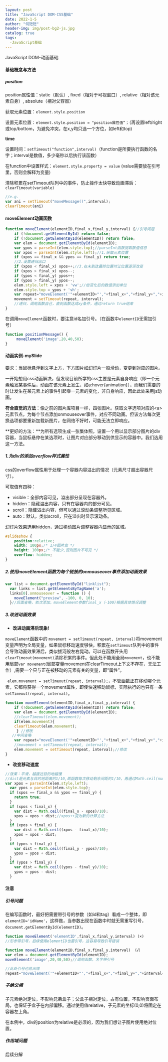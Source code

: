 ```yaml
---
layout: post
title: "JavaScript DOM-CSS基础"
date: 2022-1-5
author: "何短短"
header-img: img/post-bg2-js.jpg
catalog: true
tags: 
  -JavaScript基础
---
```



JavaScript DOM-动画基础

#### 基础概念与方法

##### **position**

position属性值：static（默认）, fixed（相对于可视窗口）, relative（相对该元素自身）, absolute（相对父容器）

获取元素位置：`element.style.position`

设置元素位置：`element.style.position = "position属性值”；`（再设置left/right或top/bottom，为避免冲突，在x,y均只选一个方位，如left和top)

**time**

设置时间：`setTimeout("function",interval)`（function是所要执行函数的名字；interval是数值，多少毫秒以后执行该函数）

在function中设置样式：`element.style.property = value` (value需要放在引号里，否则会解释为变量)

清除积累在setTimeout队列中的事件，防止操作太快导致动画滞后：`clearTimeout(variable)`

``````js
//e.g.
var ani = setTimeout("moveMessage()",interval);
clearTimeout(ani)
``````

#### moveElement动画函数

``````js
function moveElement(elementID,final_x,final_y,interval) {//引号问题
    if (!document.getElementById) return false;
    if (!document.getElementById(elementID)) return false;
    var elem = document.getElementById(elementID);
    var ypos = parseInt(elem.style.top);//parseInt函数提取数值信息
    var xpos = parseInt(elem.style.left);//1.获取元素位置
    if (xpos == final_x && ypos == final_y) return true;
    //2.设置递归出口
    if (xpos < final_x) xpos++;//3.在未到达最终位置时让位置逐渐改变
    if (xpos > final_x) xpos--;
    if (ypos < final_y) ypos++;
    if (ypos > final_y) ypos--;
    elem.style.left = xpos + 'vw';//给变化后的数值添加单位
    elem.style.top = ypos + 'vh';
    var repeat="moveElement('"+elementID+"',"+final_x+","+final_y+","+interval+")";//将函数赋给repeat变量，组合字符串，方便后续调用函数
    movement = setTimeout(repeat, interval);
    //递归，调用函数自己，直到函数达成xy条件，通过return true结束
} 
``````

在调用`moveElement`函数时，要注意id名加引号。（在函数中`elementID`无需加引号）

``````js
function positionMessage() {
	 moveElement('image',20,40,50);
}
``````

#### 动画实例-mySlide

要求：当鼠标悬浮到文字上方，下方图片如幻灯片一般滑动，变更到对应的图片。

一开始想用css动画解决，但发现目前所学的css主要是元素自身响应（即一个元素触发某事件后，动画在该元素上发生，如a:hover{animation}），而我们需要的时让发生在某元素上的事件引起零一元素的变化，非自身响应，因此此处采用js动画。

**符合直觉的方法**：像之前的图片库项目一样，四张图片。获取文字选项对应的\<a>元素节点，为每个节点添加onmouseover事件，对应不同动画。但该方法每次更换选项都要重新加载新图片，在网络不好时，可能无法立即响应。

**更好的方法：**为所有选项生成一张集体照，设置一个用以显示部分图片的div容器，当鼠标悬停在某选项时，让图片对应部分移动到供显示的容器中。我们选用这一方法。

##### 1.为div的添加overflow样式属性

css的overflow属性用于处理一个容器内容溢出的情况（元素尺寸超出容器尺寸）。

可取值有四种：

* visible：全部内容可见，溢出部分呈现在容器外。
* hidden：隐藏溢出内容，只有在容器内的部分可见。
* scroll：隐藏溢出内容，但可以通过滚动条调整所见区域。
* auto：默认，类似scroll，只在溢出时显示滚动条。

幻灯片效果选用hidden，通过移动图片调整容器内显示的区域。

``````css
#slideshow {
    position:relative;
    width: 100px;/* 1/4图片宽 */
    height: 100px;/* 不能少,否则图片不可见 */
    overflow: hidden;
}
``````

##### 2.使用moveElement函数为每个链接的onmouseover事件添加动画效果

``````js
var list = document.getElementById("linklist");
  var links = list.getElementsByTagName('a');
  links[0].onmouseover = function () {
    moveElement("preview", -100, 0, 10);
  }//后面省略，依次添加，moveElement参数final_x（-100)根据具体情况调整
``````

##### 3.改进动画效果

* **改进动画滞后现象!**

`moveElement`函数中的 `movement = setTimeout(repeat, interval)`将movement变量声明为全局变量，如果鼠标移动速度够快，积累在`setTimeout`队列中的事件会导致动画效果滞后，类似拔河般左右晃动。可以在函数开头用`clearTimeout(movement)`清除积累的事件。但此处不能用全局`movement`，也不能用局部`var movement`(局部变量movement在clearTimeout上下文不存在，无法工作）,需要一个只与正在被移动的元素有关的变量，即“属性”。

` elem.movement = setTimeout(repeat, interval);`，不管函数正在移动哪个元素，它都将获得一个movement属性，即使快速移动鼠标，实际执行的也只有一条 `setTimeout(repeat, interval)`。

``````js
function moveElement(elementID,final_x,final_y,interval) {
    if (!document.getElementById(elementID)) return false;
    var elem = document.getElementById(elementID);
    //clearTimeout(elem.movement);
    if(elem.movement){
    clearTimeout(elem.movement);
 	 } //修改
   //中间省略
    var repeat="moveElement('"+elementID+"',"+final_x+","+final_y+","+interval+")";
    //movement = setTimeout(repeat, interval);
    elem.movement = setTimeout(repeat, interval);//修改
}

``````

* **改变移动速度**

``````js
//效果：平滑，越接近目的地越慢
//dist是元素与目的地距离的1/10,即函数每次移动剩余间距的1/10，再通过Math.ceil(number)向大于方向取最近的整数。当（final_x - xpos）/10<1,取1保证元素能移动到目的地。
var xpos = parseInt(elem.style.left);
  var ypos = parseInt(elem.style.top);
  if (xpos == final_x && ypos == final_y) {
    return true;
  }
  if (xpos < final_x) {
    var dist = Math.ceil((final_x - xpos)/10);
    xpos = xpos + dist;//xpos++变为新的计算方法
  }
  if (xpos > final_x) {
    var dist = Math.ceil((xpos - final_x)/10);
    xpos = xpos - dist;
  }
  if (ypos < final_y) {
    var dist = Math.ceil((final_y - ypos)/10);
    ypos = ypos + dist;
  }
  if (ypos > final_y) {
    var dist = Math.ceil((ypos - final_y)/10);
    ypos = ypos - dist;
  }
``````

#### 注意

##### 引号问题

在编写函数时，最好把需要带引号的参数（如id和tag）看成一个整体，即`elementID='idName'`，这样做，当参数出现在函数中时就无需重写引号，`document.getElementById(elementID)`。

``````js
function moveElement('elementID',final_x,final_y,interval) (×)
//形参带引号，后续使用elementID也要引号，这容易导致引号错误

function moveElement(elementID,final_x,final_y,interval) （√）
var elem = document.getElementById(elementID);
moveElement('image',20,40,50);//调用函数，名字带引号
``````

```js
//此处引号也易出错
repeat="moveElement('"+elementID+"',"+final_x+","+final_y+","+interval+")"
```

##### 子绝父相

子元素绝对定位，不影响兄弟盒子；父盒子相对定位，占有位置，不影响页面布局，也保证子盒子在内部偏移。通过使用值relative，子元素的坐标(0,0)将固定在容器左上角。

在本例中，div的position为relative是必须的，因为我们想让子图片使用绝对位置。

##### 作用域问题

后续分解



